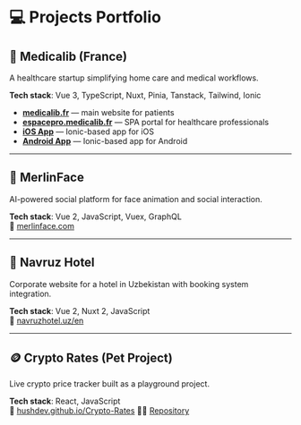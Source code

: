 # 💻 Projects Portfolio

## 🏥 Medicalib (France)  
A healthcare startup simplifying home care and medical workflows.

**Tech stack**: Vue 3, TypeScript, Nuxt, Pinia, Tanstack, Tailwind, Ionic

- **[medicalib.fr](https://medicalib.fr)** — main website for patients  
- **[espacepro.medicalib.fr](https://espacepro.medicalib.fr)** — SPA portal for healthcare professionals  
- **[iOS App](https://apps.apple.com/fr/app/medicalib-pro/id1574470830?l=en-GB)** — Ionic-based app for iOS  
- **[Android App](https://play.google.com/store/apps/details?id=fr.medicalib.pro)** — Ionic-based app for Android  

---

## 🤖 MerlinFace  
AI-powered social platform for face animation and social interaction.

**Tech stack**: Vue 2, JavaScript, Vuex, GraphQL  
🔗 [merlinface.com](https://merlinface.com)

---

## 🏨 Navruz Hotel  
Corporate website for a hotel in Uzbekistan with booking system integration.

**Tech stack**: Vue 2, Nuxt 2, JavaScript  
🔗 [navruzhotel.uz/en](https://navruzhotel.uz/en)

---

## 🪙 Crypto Rates (Pet Project)  
Live crypto price tracker built as a playground project.

**Tech stack**: React, JavaScript  
🔗 [hushdev.github.io/Crypto-Rates](https://hushdev.github.io/Crypto-Rates)
👨‍💻 [Repository](https://github.com/hushdev/Crypto-Rates)
